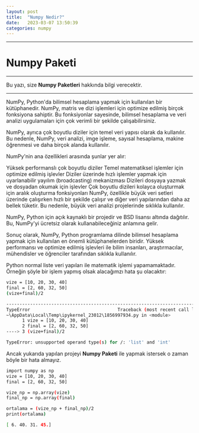 ```yaml
---
layout: post
title:  "Numpy Nedir?"
date:   2023-03-07 13:50:39
categories: numpy
---
```


---
# Numpy Paketi
---
Bu yazı, size **Numpy Paketleri** hakkında bilgi verecektir.

---

NumPy, Python'da bilimsel hesaplama yapmak için kullanılan bir kütüphanedir. NumPy, matris ve dizi işlemleri için optimize edilmiş birçok fonksiyona sahiptir. Bu fonksiyonlar sayesinde, bilimsel hesaplama ve veri analizi uygulamaları için çok verimli bir şekilde çalışabilirsiniz.

NumPy, ayrıca çok boyutlu diziler için temel veri yapısı olarak da kullanılır. Bu nedenle, NumPy, veri analizi, imge işleme, sayısal hesaplama, makine öğrenmesi ve daha birçok alanda kullanılır.

NumPy'nin ana özellikleri arasında şunlar yer alır:

Yüksek performanslı çok boyutlu diziler
Temel matematiksel işlemler için optimize edilmiş işlevler
Diziler üzerinde hızlı işlemler yapmak için uyarlanabilir yayılım (broadcasting) mekanizması
Dizileri dosyaya yazmak ve dosyadan okumak için işlevler
Çok boyutlu dizileri kolayca oluşturmak için aralık oluşturma fonksiyonları
NumPy, özellikle büyük veri setleri üzerinde çalışırken hızlı bir şekilde çalışır ve diğer veri yapılarından daha az bellek tüketir. Bu nedenle, büyük veri analizi projelerinde sıklıkla kullanılır.

NumPy, Python için açık kaynaklı bir projedir ve BSD lisansı altında dağıtılır. Bu, NumPy'yi ücretsiz olarak kullanabileceğiniz anlamına gelir.

Sonuç olarak, NumPy, Python programlama dilinde bilimsel hesaplama yapmak için kullanılan en önemli kütüphanelerden biridir. Yüksek performansı ve optimize edilmiş işlevleri ile bilim insanları, araştırmacılar, mühendisler ve öğrenciler tarafından sıklıkla kullanılır.

Python normal liste veri yapıları ile matematik işlemi yapamamaktadır. Örneğin şöyle bir işlem yapmış olsak alacağımzı hata şu olacaktır:

```sh
vize = [10, 20, 30, 40]
final = [2, 60, 32, 50]
(vize+final)/2
```

```sh
---------------------------------------------------------------------------
TypeError                                 Traceback (most recent call last)
~\AppData\Local\Temp\ipykernel_23012\1856997934.py in <module>
      1 vize = [10, 20, 30, 40]
      2 final = [2, 60, 32, 50]
----> 3 (vize+final)/2

TypeError: unsupported operand type(s) for /: 'list' and 'int'

```

Ancak yukarıda yapılan projeyi **Numpy Paketi** ile yapmak istersek o zaman böyle bir hata almayız.

```sh
import numpy as np
vize = [10, 20, 30, 40]
final = [2, 60, 32, 50]

vize_np = np.array(vize)
final_np = np.array(final)

ortalama = (vize_np + final_np)/2
print(ortalama)
```

```sh
[ 6. 40. 31. 45.]
```
